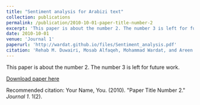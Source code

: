 ```yaml
---
title: "Sentiment analysis for Arabizi text"
collection: publications
permalink: /publication/2010-10-01-paper-title-number-2
excerpt: 'This paper is about the number 2. The number 3 is left for future work.'
date: 2010-10-01
venue: 'Journal 1'
paperurl: 'http://wardat.github.io/files/Sentiment_analysis.pdf'
citation: 'Rehab M. Duwairi, Mosab Alfaqeh, Mohammad Wardat, and Areen Alrabadi. "Sentiment analysis for Arabizi text." 2016 7th International Conference on Information and Communication Systems (ICICS). IEEE, 2016.'
---
```

This paper is about the number 2. The number 3 is left for future work.

[Download paper here](http://wardat.github.io/files/Sentiment_analysis.pdf)

Recommended citation: Your Name, You. (2010). "Paper Title Number 2." <i>Journal 1</i>. 1(2).